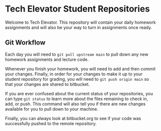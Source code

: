 # Tech Elevator Student Repositories

Welcome to Tech Elevator. This repository will contain your daily homework assignments and will also be your way to turn in assignments once ready.

## Git Workflow

Each day you will need to `git pull upstream main` to pull down any new homework assignments and lecture code.

Whenever you finish your homework, you will need to add and then commit your changes. Finally, in order for your changes to make it up to your student repository for grading, you will need to `git push origin main` so that your changes are shared to bitbucket.

If you are ever confused about the current status of your repositories, you can type `git status` to learn more about the files remaining to check in, add, or push. This command will also tell you if there are new changes available for you to pull down to your machine.

Finally, you can always look at bitbucket.org to see if your code was successfully pushed to the remote repository.